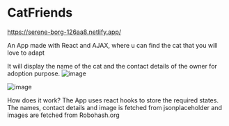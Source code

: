 # CatFriends

https://serene-borg-126aa8.netlify.app/

An App made with React and AJAX, where u can find the cat that you will love to adapt

It will display the name of the cat and the contact details of the owner for adoption purpose.
![image](https://user-images.githubusercontent.com/31382363/152155394-ef7ce1fb-cfbe-4e2a-b433-37f7d653d974.png)


![image](https://user-images.githubusercontent.com/31382363/152155420-ccaf0da7-b333-40e2-a1ed-33335cca0953.png)

How does it work?
The App uses react hooks to store the required states.
The names, contact details and image is fetched from jsonplaceholder and images are fetched from Robohash.org
